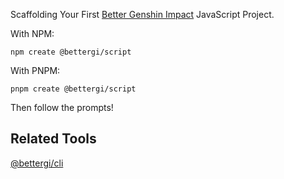 Scaffolding Your First [Better Genshin Impact](https://github.com/babalae/better-genshin-impact) JavaScript Project.

With NPM:

```shell
npm create @bettergi/script
```

With PNPM:

```shell
pnpm create @bettergi/script
```

Then follow the prompts!

## Related Tools

[@bettergi/cli](https://www.npmjs.com/package/@bettergi/cli)
